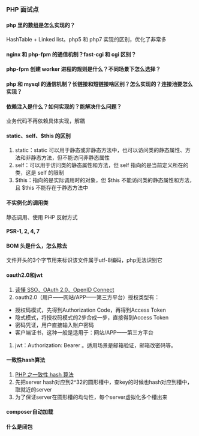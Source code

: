 ### PHP 面试点

#### php 里的数组是怎么实现的？
HashTable + Linked list。php5 和 php7 实现的区别，优化了非常多

#### nginx 和 php-fpm 的通信机制？fast-cgi 和 cgi 区别？

#### php-fpm 创建 worker 进程的规则是什么？不同场景下怎么选择？

#### php 和 mysql 的通信机制？长链接和短链接啥区别？怎么实现的？连接池要怎么实现？

#### 依赖注入是什么？如何实现的？能解决什么问题？
业务代码不再依赖具体实现，解耦

#### static、self、$this 的区别
1. static：static 可以用于静态或非静态方法中，也可以访问类的静态属性、方法和非静态方法，但不能访问非静态属性
1. self：可以用于访问类的静态属性和方法，但 self 指向的是当前定义所在的类，这是 self 的限制
1. $this：指向的是实际调用时的对象，但 $this 不能访问类的静态属性和方法，且 $this 不能存在于静态方法中

#### 不实例化的调用类
静态调用、使用 PHP 反射方式

#### PSR-1, 2, 4, 7

#### BOM 头是什么，怎么除去
文件开头的3个字节用来标识该文件属于utf-8编码，php无法识别它

#### oauth2.0和jwt
1. [读懂 SSO、OAuth 2.0、OpenID Connect](http://jiangew.me/sso-openid-connect/)
1. oauth2.0（用户——网站/APP——第三方平台）授权类型有：
 * 授权码模式，先得到Authorization Code，再得到Access Token
 * 隐式模式，将授权码模式的2步合成一步，直接得到Access Token
 * 密码凭证，用户直接输入账户密码
 * 客户端证书，这种一般是适用于：网站/APP——第三方平台
1. jwt：Authorization: Bearer <token>。适用场景是邮箱验证，邮箱改密码等。

#### 一致性hash算法
1. [PHP 之一致性 hash 算法](https://learnku.com/articles/30269)
1. 先把server hash对应到2^32的圆形槽中，查key的时候也hash对应到槽中，取就近的server
1. 为了保证server在圆形槽的均匀性，每个server虚拟化多个槽出来

#### composer自动加载

#### 什么是闭包




